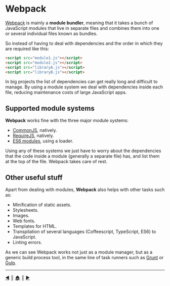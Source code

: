 # Webpack
[Webpack][1] is mainly a **module bundler**, meaning that it takes a bunch of JavaScript modules that live in separate files and combines them into one or several individual files known as bundles.

So instead of having to deal with dependencies and the order in which they are required like this:

```html
<script src="module1.js"></script>
<script src="module2.js"></script>
<script src="libraryA.js"></script>
<script src="libraryB.js"></script>
```

In big projects the list of dependencies can get really long and difficult to manage. By using a module system we deal with dependencies inside each file, reducing maintenance costs of large JavaScript apps.

## Supported module systems
**Webpack** works fine with the three major module systems:

* [CommonJS][2], natively.
* [RequireJS][3], natively.
* [ES6 modules][4], using a loader.

Using any of these systems we just have to worry about the dependencies that the code inside a module (generally a separate file) has, and list them at the top of the file. Webpack takes care of rest.

## Other useful stuff
Apart from dealing with modules, **Webpack** also helps with other tasks such as:

* Minification of static assets.
* Stylesheets.
* Images.
* Web fonts.
* Templates for HTML.
* Transpilation of several languages (Coffeescript, TypeScript, ES6) to JavaScript.
* Linting errors.

As we can see Webpack works not just as a module manager, but as a generic build process tool, in the same line of task runners such as [Grunt][5] or [Gulp][6].


---
[:arrow_backward:][back] ║ [:house:][home] ║ [:arrow_forward:][next]

<!-- navigation -->
[home]: ../README.md
[back]: ../README.md
[next]: install.md

<!-- links -->
[1]: http://webpack.github.io/
[2]: http://www.commonjs.org/
[3]: http://requirejs.org/
[4]: https://developer.mozilla.org/en-US/docs/Web/JavaScript/Reference/Statements/import
[5]: http://gruntjs.com/
[6]: http://gulpjs.com/

